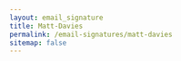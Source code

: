```yaml
---
layout: email_signature
title: Matt-Davies
permalink: /email-signatures/matt-davies
sitemap: false
---
```

